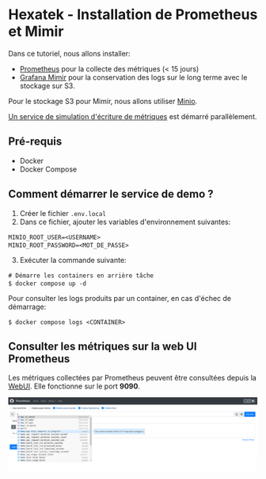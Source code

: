 # Hexatek - Installation de Prometheus et Mimir


Dans ce tutoriel, nous allons installer:
- [Prometheus](https://prometheus.io/) pour la collecte des métriques (< 15 jours)
- [Grafana Mimir](https://grafana.com/oss/mimir/) pour la conservation des logs sur le long terme avec le stockage sur S3.

Pour le stockage S3 pour Mimir, nous allons utiliser [Minio](https://min.io/).


[Un service de simulation d'écriture de métriques](https://github.com/juliusv/prometheus_demo_service) est démarré parallèlement.


## Pré-requis

* Docker
* Docker Compose

## Comment démarrer le service de demo ?

1. Créer le fichier `.env.local`
2. Dans ce fichier, ajouter les variables d'environnement suivantes:
```
MINIO_ROOT_USER=<USERNAME>
MINIO_ROOT_PASSWORD=<MOT_DE_PASSE>
```
3. Exécuter la commande suivante:
```
# Démarre les containers en arrière tâche
$ docker compose up -d
```

Pour consulter les logs produits par un container, en cas d'échec de démarrage:

```
$ docker compose logs <CONTAINER>
```

## Consulter les métriques sur la web UI Prometheus

Les métriques collectées par Prometheus peuvent être consultées depuis la [WebUI](http://127.0.0.1:9090). Elle fonctionne sur le port **9090**.

![Screenshot WebUI](./prom-webui.png "WebUI Prometheus")

